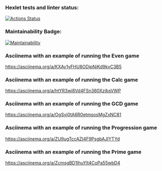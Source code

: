 ### Hexlet tests and linter status:
[![Actions Status](https://github.com/Carasiq/java-project-61/actions/workflows/hexlet-check.yml/badge.svg)](https://github.com/Carasiq/java-project-61/actions)

### Maintainability Badge:
[![Maintainability](https://api.codeclimate.com/v1/badges/cedc9396b54d47e8b621/maintainability)](https://codeclimate.com/github/Carasiq/java-project-61/maintainability)

### Asciinema with an example of running the Even game
https://asciinema.org/a/KXAy1yFHU8ODipNiKd9kvC3B5

### Asciinema with an example of running the Calc game
https://asciinema.org/a/htYR3wi8Vd4FSn360XzjbsVWP

### Asciinema with an example of running the GCD game
https://asciinema.org/a/OgSvj0tA6R0etmsosMgZxNC81

### Asciinema with an example of running the Progression game
https://asciinema.org/a/ZU9ugTccAZI4F9PsgbAJlYTYd

### Asciinema with an example of running the Prime game
https://asciinema.org/a/ZcmsgBD1IhuYlt4CoPa55wbD4
